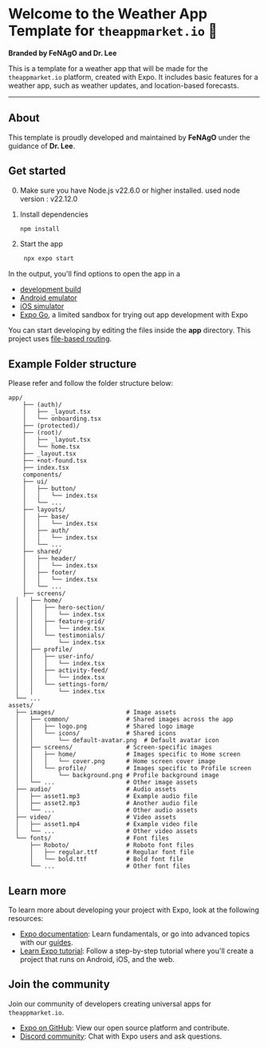 # Welcome to the Weather App Template for `theappmarket.io` 👋

**Branded by FeNAgO and Dr. Lee**

This is a template for a weather app that will be made for the `theappmarket.io` platform, created with Expo. It includes basic features for a weather app, such as weather updates, and location-based forecasts.

---

## About

This template is proudly developed and maintained by **FeNAgO** under the guidance of **Dr. Lee**.

## Get started

0. Make sure you have Node.js v22.6.0 or higher installed.
   used node version : v22.12.0

1. Install dependencies

   ```bash
   npm install
   ```

2. Start the app

   ```bash
    npx expo start
   ```

In the output, you'll find options to open the app in a

- [development build](https://docs.expo.dev/develop/development-builds/introduction/)
- [Android emulator](https://docs.expo.dev/workflow/android-studio-emulator/)
- [iOS simulator](https://docs.expo.dev/workflow/ios-simulator/)
- [Expo Go](https://expo.dev/go), a limited sandbox for trying out app development with Expo

You can start developing by editing the files inside the **app** directory. This project uses [file-based routing](https://docs.expo.dev/router/introduction).

## Example Folder structure

Please refer and follow the folder structure below:

```
app/
	├── (auth)/
	│   ├── _layout.tsx
	│   └── onboarding.tsx
	├── (protected)/
	├── (root)/
	│   ├── _layout.tsx
	│   └── home.tsx
	├── _layout.tsx
	├── +not-found.tsx
	├── index.tsx
	components/
	├── ui/
	│   ├── button/
	│   │   └── index.tsx
	│   └── ...
	├── layouts/
	│   ├── base/
	│   │   └── index.tsx
	│   ├── auth/
	│   │   └── index.tsx
	│   └── ...
	├── shared/
	│   ├── header/
	│   │   └── index.tsx
	│   ├── footer/
	│   │   └── index.tsx
	│   └── ...
	├── screens/
  │   ├── home/
  │   │   ├── hero-section/
  │   │   │   └── index.tsx
  │   │   ├── feature-grid/
  │   │   │   └── index.tsx
  │   │   └── testimonials/
  │   │       └── index.tsx
  │   ├── profile/
  │   │   ├── user-info/
  │   │   │   └── index.tsx
  │   │   ├── activity-feed/
  │   │   │   └── index.tsx
  │   │   └── settings-form/
  │   │       └── index.tsx
  └── ...
assets/
  ├── images/                    # Image assets
  │   ├── common/                # Shared images across the app
  │   │   ├── logo.png           # Shared logo image
  │   │   └── icons/             # Shared icons
  │   │       └── default-avatar.png  # Default avatar icon
  │   ├── screens/               # Screen-specific images
  │   │   ├── home/              # Images specific to Home screen
  │   │   │   └── cover.png      # Home screen cover image
  │   │   └── profile/           # Images specific to Profile screen
  │   │       └── background.png # Profile background image
  │   └── ...                    # Other image assets
  ├── audio/                     # Audio assets
  │   ├── asset1.mp3             # Example audio file
  │   ├── asset2.mp3             # Another audio file
  │   └── ...                    # Other audio assets
  ├── video/                     # Video assets
  │   ├── asset1.mp4             # Example video file
  │   └── ...                    # Other video assets
  └── fonts/                     # Font files
      ├── Roboto/                # Roboto font files
      │   ├── regular.ttf        # Regular font file
      │   └── bold.ttf           # Bold font file
      └── ...                    # Other font files
```

## Learn more

To learn more about developing your project with Expo, look at the following resources:

- [Expo documentation](https://docs.expo.dev/): Learn fundamentals, or go into advanced topics with our [guides](https://docs.expo.dev/guides).
- [Learn Expo tutorial](https://docs.expo.dev/tutorial/introduction/): Follow a step-by-step tutorial where you'll create a project that runs on Android, iOS, and the web.

## Join the community

Join our community of developers creating universal apps for `theappmarket.io`.

- [Expo on GitHub](https://github.com/expo/expo): View our open source platform and contribute.
- [Discord community](https://chat.expo.dev): Chat with Expo users and ask questions.
